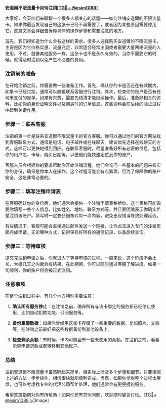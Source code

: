 **安道爾不限流量卡如何注销[[TG💪+ @esim1088](https://t.me/s/esim1088)]**

大家好，今天咱们来聊聊一个很多人都关心的话题——如何注销安道爾的不限流量卡。如果你最近发现自己的这张卡已经不再需要了，或者因为某些原因需要停用它，这篇文章会详细告诉你具体的操作步骤和需要注意的地方。

首先，我们得知道为什么会有这样的需求。很多人选择购买安道爾的不限流量卡，主要是因为它价格实惠、流量充足，非常适合经常出国或者需要大量网络流量的人使用。不过，就像其他服务一样，这张卡也不是永久有效的，当你不需要它的时候，就得及时注销以免产生不必要的费用。

### 注销前的准备

在开始注销之前，你需要做一些准备工作。首先，确认你的卡是否还在有效期内。如果卡已经过期，通常可以直接联系客服进行注销。其次，检查你的账户是否有任何未支付的账单。如果有欠费，需要先结清才能继续操作。最后，准备好相关的资料，比如你的身份证明文件以及购买时的订单信息。这些资料会在后续的验证过程中起到关键作用。

### 步骤一：联系客服

注销的第一步是联系安道爾不限流量卡的官方客服。你可以通过他们的官方网站找到客服联系方式，通常是电话、电子邮件或在线聊天。建议优先选择在线聊天的方式，这样可以更快地得到回应。在联系客服时，尽量准备好所有必要的信息，包括你的用户名、卡号、购买日期等，以便他们能快速定位到你的账户。

客服人员会根据你的要求帮助你开始注销流程。他们会询问一些基本的问题来核实你的身份，确保是你本人在操作。这个过程可能会有点繁琐，但为了保障你的账户安全，这是非常必要的。

### 步骤二：填写注销申请表

在客服确认你的身份后，他们通常会提供一个注销申请表格给你。这个表格可能需要你填写一些个人信息，比如姓名、地址、联系方式等，并且要明确表示你确实希望注销该账户。填写时一定要仔细核对每一项内容，避免出现错误导致处理延迟。

有些情况下，客服可能会直接通过邮件发送一个链接，让你点击进入专门的注销页面完成申请。无论哪种方式，记得保存好所有的通信记录，以备后续查询。

### 步骤三：等待审核

提交完注销申请之后，你就进入了等待审核的过程。一般来说，这个阶段不会太长，大概几天之内就会有结果。在此期间，你可以随时通过客服了解进度。如果一切顺利，你的账户将会被正式注销。

### 注意事项

在整个注销过程中，有几个地方特别需要注意：

1. **确认所有服务停止**：在注销之前，确保所有与该卡绑定的服务都已经停止使用，比如自动扣款功能、订阅服务等。
   
2. **备份重要数据**：如果你曾经用这张卡存储了一些重要的数据，比如照片、文档等，在注销之前最好把这些数据备份到其他设备上。

3. **检查剩余余额**：有时候，卡内可能会有一些未使用的余额。在注销之前，看看能否申请退款或者转移到其他账户。

### 总结

注销安道爾不限流量卡虽然听起来简单，但实际上涉及多个步骤和细节。只要按照上述的方法一步步操作，相信很快就能顺利完成。当然，如果你觉得整个过程太麻烦，也可以考虑找专业的代理公司帮忙处理，他们通常会有更便捷的服务。

希望这篇指南对你有所帮助！如果你还有其他问题，欢迎随时留言讨论。[[TG💪+ @esim1088](https://t.me/s/esim1088) ![Image](https://i.postimg.cc/4NQfJmqS/Snipaste-2025-05-13-00-14-12.png)]